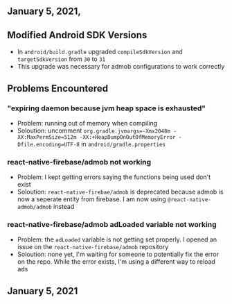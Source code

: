## January 5, 2021, 

## Modified Android SDK Versions

- In `android/build.gradle` upgraded `compileSdkVersion` and `targetSdkVersion` from `30` to `31`
- This upgrade was necessary for admob configurations to work correctly

## Problems Encountered 

### "expiring daemon because jvm heap space is exhausted"

- Problem: running out of memory when compiling 
- Soloution: uncomment `org.gradle.jvmargs=-Xmx2048m -XX:MaxPermSize=512m -XX:+HeapDumpOnOutOfMemoryError -Dfile.encoding=UTF-8` in `android/gradle.properties`

### react-native-firebase/admob not working

- Problem: I kept getting errors saying the functions being used don't exist
- Soloution: `react-native-firebae/admob` is deprecated because admob is now a seperate entity from firebase. I am now using `@react-native-admob/admob` instead

### react-native-firebase/admob adLoaded variable not working

- Problem: the `adLoaded` variable is not getting set properly. I opened an issue on the `react-native-firebase/admob` repository
- Soloution: none yet, I'm waiting for someone to potentially fix the error on the repo. While the error exists, I'm using a different way to reload ads

## January 5, 2021